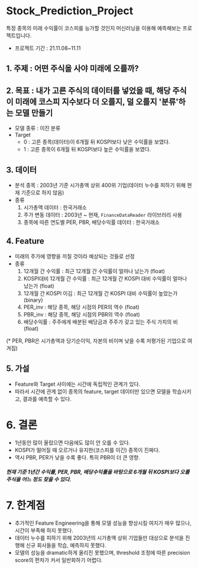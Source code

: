 # Stock_Prediction_Project
특정 종목의 미래 수익률이 코스피를 능가할 것인지 머신러닝을 이용해 예측해보는 프로젝트입니다.

- 프로젝트 기간 : 21.11.08~11.11

## 1. 주제 : 어떤 주식을 사야 미래에 오를까?
## 2. 목표 : 내가 고른 주식의 데이터를 넣었을 때, 해당 주식이 미래에 코스피 지수보다 더 오를지, 덜 오를지 '분류'하는 모델 만들기
- 모델 종류 : 이진 분류
- Target
    - 0 : 고른 종목(데이터)이 6개월 뒤 KOSPI보다 낮은 수익률을 보였다.
    - 1 : 고른 종목이 6개월 뒤 KOSPI보다 높은 수익률을 보였다.
    
    
## 3. 데이터
- 분석 종목 : 2003년 기준 시가총액 상위 400위 기업(데이터 누수를 피하기 위해 현재 기준으로 하지 않음)
- 종류  
    1) 시가총액 데이터 : 한국거래소  
    2) 주가 변동 데이터 : 2003년 ~ 현재, `FinanceDataReader` 라이브러리 사용  
    3) 종목에 따른 연도별 PER, PBR, 배당수익률 데이터 : 한국거래소
    
## 4. Feature
- 미래의 주가에 영향을 끼칠 것이라 예상되는 것들로 선정
- 종류  
    1) 12개월 간 수익률 : 최근 12개월 간 수익률이 얼마나 났는가 (float)  
    2) KOSPI대비 12개월 간 수익률 : 최근 12개월 간 KOSPI 대비 수익률이 얼마나 났는가 (float)  
    3) 12개월 간 KOSPI 이김 : 최근 12개월 간 KOSPI 대비 수익률이 높았는가 (binary)  
    4) PER_inv : 해당 종목, 해당 시점의 PER의 역수 (float)  
    5) PBR_inv : 해당 종목, 해당 시점의 PBR의 역수 (float)  
    6) 배당수익률 : 주주에게 배분된 배당금과 주주가 갖고 있는 주식 가치의 비 (float)
   
    
 (* PER, PBR은 시가총액과 당기순이익, 자본의 비이며 낮을 수록 저평가된 기업으로 여겨짐)
 
 
 ## 5. 가설
 - Feature와 Target 사이에는 시간에 독립적인 관계가 있다.
 - 따라서 시간에 관계 없이 종목의 feature, target 데이터만 있으면 모델을 학습시키고, 결과를 예측할 수 있다.
 
 # 6. 결론
- 1년동안 많이 올랐으면 다음에도 많이 안 오를 수 있다.
- KOSPI가 떨어질 때 오르거나 유지한(코스피를 이긴) 종목이 진짜다.
- 역시 PBR, PER가 낮을 수록 좋다. 특히 PBR이 더 큰 영향.

#### *현재 기준 1년간 수익률, PER, PBR, 배당수익률을 바탕으로  6개월 뒤 KOSPI보다 오를 주식을 어느 정도 찾을 수 있다.*

# 7. 한계점
- 추가적인 Feature Engineering을 통해 모델 성능을 향상시킬 여지가 매우 많으나, 시간이 부족해 하지 못했다.
- 데이터 누수를 피하기 위해 2003년의 시가총액 상위 기업들만 대상으로 분석을 진행해 신규 회사들을 학습, 예측하지 못했다.
- 모델의 성능을 dramatic하게 올리진 못했으며, threshold 조정에 따른 precision score의 편차가 커서 일반화하기 어렵다.
 
